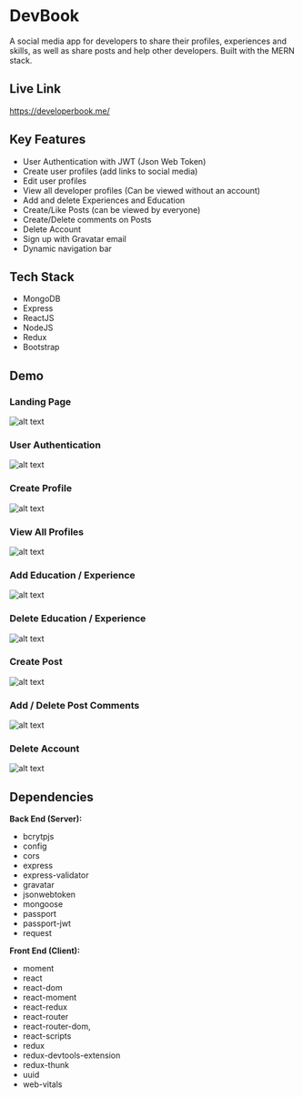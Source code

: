 # DevBook

A social media app for developers to share their profiles, experiences and skills, as well as share posts and help other developers. Built with the MERN stack.

## Live Link

https://developerbook.me/

## Key Features

- User Authentication with JWT (Json Web Token)
- Create user profiles (add links to social media)
- Edit user profiles
- View all developer profiles (Can be viewed without an account)
- Add and delete Experiences and Education
- Create/Like Posts (can be viewed by everyone)
- Create/Delete comments on Posts
- Delete Account
- Sign up with Gravatar email
- Dynamic navigation bar

## Tech Stack

- MongoDB
- Express
- ReactJS
- NodeJS
- Redux
- Bootstrap

## Demo
### Landing Page

![alt text](https://github.com/ivan-jb-mak/DevBook/blob/master/screenshots/LandingPage.JPG "Landing Page")

### User Authentication
![alt text](https://github.com/ivan-jb-mak/DevBook/blob/master/screenshots/UserAuthentication.gif "User Authentication")

### Create Profile
![alt text](https://github.com/ivan-jb-mak/DevBook/blob/master/screenshots/AddProfile.gif "Create Profile")

### View All Profiles
![alt text](https://github.com/ivan-jb-mak/DevBook/blob/master/screenshots/ViewProfiles.gif "View Profiles")

### Add Education / Experience
![alt text](https://github.com/ivan-jb-mak/DevBook/blob/master/screenshots/AddExperience.gif "Add Experience/Education")

### Delete Education / Experience
![alt text](https://github.com/ivan-jb-mak/DevBook/blob/master/screenshots/DeleteEduExp.gif "Delete Experience/Education")

### Create Post
![alt text](https://github.com/ivan-jb-mak/DevBook/blob/master/screenshots/AddPost.gif "Add Post")

### Add / Delete Post Comments
![alt text](https://github.com/ivan-jb-mak/DevBook/blob/master/screenshots/AddDeleteComment.gif "Add/Delete Comment")

### Delete Account
![alt text](https://github.com/ivan-jb-mak/DevBook/blob/master/screenshots/DeleteAccount.gif "Delete Account")


## Dependencies

**Back End (Server):**

- bcrytpjs
- config
- cors
- express
- express-validator
- gravatar
- jsonwebtoken
- mongoose
- passport
- passport-jwt
- request

**Front End (Client):**

- moment
- react
- react-dom
- react-moment
- react-redux
- react-router
- react-router-dom,
- react-scripts
- redux
- redux-devtools-extension
- redux-thunk
- uuid
- web-vitals
